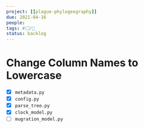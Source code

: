 ```yaml
---
project: [[plague-phylogeography]]
due: 2021-04-16
people:
tags: #⬜/🚂
status: backlog
---
```


# Change Column Names to Lowercase

- [x] ```metadata.py```
- [x] ```config.py```
- [x] ```parse_tree.py```
- [x] ```clock_model.py```
- [ ] ```mugration_model.py```
